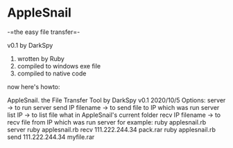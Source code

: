 # AppleSnail
-=the easy file transfer=-

v0.1 by DarkSpy

1. wrotten by Ruby
2. compiled to windows exe file
3. compiled to native code

now here's howto:

AppleSnail. the File Transfer Tool by DarkSpy v0.1
2020/10/5 Options:
server -> to run server
send IP filename -> to send file to IP which was run server
list IP          -> to list file what in AppleSnail's current folder
recv IP filename -> to recv file from IP which was run server
for example: ruby applesnail.rb server
             ruby applesnail.rb recv 111.222.244.34 pack.rar
             ruby applesnail.rb send 111.222.244.34 myfile.rar

